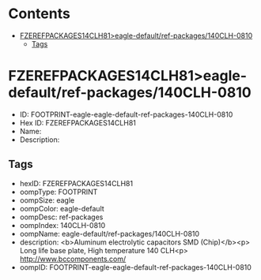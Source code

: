 



Contents
========

* [FZEREFPACKAGES14CLH81>eagle-default/ref-packages/140CLH-0810](#fzerefpackages14clh81eagle-defaultref-packages140clh-0810)
	* [Tags](#tags)

# FZEREFPACKAGES14CLH81>eagle-default/ref-packages/140CLH-0810

- ID: FOOTPRINT-eagle-eagle-default-ref-packages-140CLH-0810
- Hex ID: FZEREFPACKAGES14CLH81
- Name: 
- Description: 

## Tags

- hexID: FZEREFPACKAGES14CLH81
- oompType: FOOTPRINT
- oompSize: eagle
- oompColor: eagle-default
- oompDesc: ref-packages
- oompIndex: 140CLH-0810
- oompName: eagle-default/ref-packages/140CLH-0810
- description: &lt;b&gt;Aluminum electrolytic capacitors SMD (Chip)&lt;/b&gt;&lt;p&gt;&#xD;
Long life base plate, High temperature 140 CLH&lt;p&gt;&#xD;
http://www.bccomponents.com/
- oompID: FOOTPRINT-eagle-eagle-default-ref-packages-140CLH-0810
